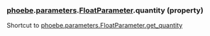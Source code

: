 ### [phoebe](phoebe.md).[parameters](phoebe.parameters.md).[FloatParameter](phoebe.parameters.FloatParameter.md).quantity (property)




Shortcut to [phoebe.parameters.FloatParameter.get_quantity](phoebe.parameters.FloatParameter.get_quantity.md)

